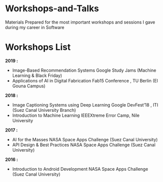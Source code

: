 # Workshops-and-Talks
Materials Prepared for the most important workshops and sessions I gave during my career in Software


# Workshops List

**2019 :**
   * Image-Based Recommendation Systems Google Study Jams (Machine Learning & Black Friday)
   * Applications of AI in Digital Fabrication Fab15 Conference , TU Berlin (El Gouna Campus)
 
**2018 :**
 * Image Captioning Systems using Deep Learning Google DevFest’18 , ITI (Suez Canal University Branch)
 * Introduction to Machine Learning IEEEXtreme Error Camp, Nile University
 
**2017 :**
* AI for the Masses NASA Space Apps Challenge (Suez Canal University)
* API Design & Best Practices NASA Space Apps Challenge (Suez Canal University)

**2016 :**
 * Introduction to Android Development NASA Space Apps Challenge (Suez Canal University)
